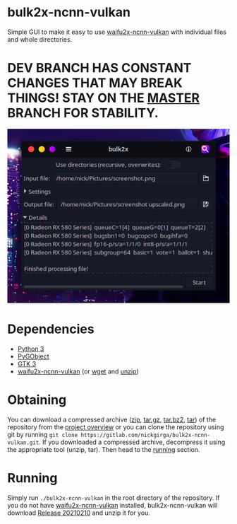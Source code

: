 # bulk2x-ncnn-vulkan
Simple GUI to make it easy to use [waifu2x-ncnn-vulkan](https://github.com/nihui/waifu2x-ncnn-vulkan) with individual files and whole directories.

# DEV BRANCH HAS CONSTANT CHANGES THAT MAY BREAK THINGS! STAY ON THE [MASTER](https://gitlab.com/nickgirga/bulk2x-ncnn-vulkan/-/tree/master) BRANCH FOR STABILITY.

![screenshot_0.png](.screenshots/screenshot_0.png)

# Dependencies
 - [Python 3](https://www.python.org/downloads/)
 - [PyGObject](https://pypi.org/project/PyGObject/)
 - [GTK 3](https://www.gtk.org/)
 - [waifu2x-ncnn-vulkan](https://github.com/nihui/waifu2x-ncnn-vulkan) (or [wget](https://www.gnu.org/software/wget/wget.html) and [unzip](http://infozip.sourceforge.net/UnZip.html))

# Obtaining
You can download a compressed archive ([zip](https://gitlab.com/nickgirga/bulk2x-ncnn-vulkan/-/archive/master/bulk2x-ncnn-vulkan-master.zip), [tar.gz](https://gitlab.com/nickgirga/bulk2x-ncnn-vulkan/-/archive/master/bulk2x-ncnn-vulkan-master.tar.gz), [tar.bz2](https://gitlab.com/nickgirga/bulk2x-ncnn-vulkan/-/archive/master/bulk2x-ncnn-vulkan-master.tar.bz2), [tar](https://gitlab.com/nickgirga/bulk2x-ncnn-vulkan/-/archive/master/bulk2x-ncnn-vulkan-master.tar)) of the repository from the [project overview](https://gitlab.com/nickgirga/bulk2x-ncnn-vulkan) or you can clone the repository using git by running `git clone https://gitlab.com/nickgirga/bulk2x-ncnn-vulkan.git`. If you downloaded a compressed archive, decompress it using the appropriate tool (unzip, tar). Then head to the [running](#running) section.

# Running
Simply run `./bulk2x-ncnn-vulkan` in the root directory of the repository. If you do not have [waifu2x-ncnn-vulkan](https://github.com/nihui/waifu2x-ncnn-vulkan) installed, bulk2x-ncnn-vulkan will download [Release 20210210](https://github.com/nihui/waifu2x-ncnn-vulkan/releases/tag/20210210) and unzip it for you.
